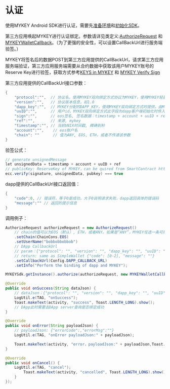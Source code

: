 # 认证

使用MYKEY Android SDK进行认证，需要先[准备环境](preconditions.md)和[初始化SDK](initiate-sdk.md)。

第三方应用唤起MYKEY进行认证绑定。参数请详见类定义:[AuthorizeRequest](../../dive-into-mykey/classes-and-methods/#lei-authorizerequest) 和 [MYKEYWalletCallback](../../dive-into-mykey/classes-and-methods/#lei-mykeywalletcallback)。（为了更强的安全性，可以设置CallBackUrl进行服务端验签。）

MYKEY将签名后的数据POST到第三方应用提供的CallBackUrl，请求第三方应用服务端验证，第三方应用服务端需要从合约数据中获取该用户MYKEY账号的Reserve Key进行验签，获取方式参考[KEYS in MYKEY](../../dive-into-mykey/mykey-on-eos.md#keydata表中的密钥) 和 [MYKEY Verify Sign](../../dive-into-mykey/mykey-on-eos.md#如何检查dapps是否在mykey-webview中运行)

第三方应用提供的CallBackUrl接口参数：

```java
{
    "protocol":"",  // 协议名，使用MYKEY双向绑定方式协议为MYKEY，使用MYKEY轻量级方式协议为MYKEYSimple
    "version":"",   // 协议版本信息，如1.0
    "dapp_key":"",  // MYKEY分配的DAPP_KEY，使用MYKEY双向绑定方式时提供，由MYKEY服务端分配，从dapp客户端初始化方法传入
    "uuID":"",      // 用户id，MYKEY双向绑定方式此字段为dapp客户端初始化时传入的uuid；MYKEY轻量级方式此字段为用户的设备ID；
    "sign":"",      // eos签名, 签名数据：timestamp + account + uuID + ref
    "ref":"",       // 来源, mykey
    "timestamp":"", // 当前UNIX时间戳, 精确到秒
    "account":"",    // eos账户名
    "chain": ""      // 值为ANY, EOS, ETH，或者不传递该参数
}
```

验签公式：

```java
// generate unsignedMessage
let unsignedData = timestamp + account + uuID + ref
// publicKey: ReserveKey of MYKEY，can be quired from SmartContract https://github.com/mykeylab/Documentation/blob/master/English/MYKEY%20on%20EOSIO.md#keys-in-table-keydata
ecc.verify(signature, unsignedData, pubkey) === true
```

dapp提供的CallBackUrl接口返回值：

```java
{
    "code":0, // 错误符，等于0是成功，大于0说明请求失败，dapp返回具体的错误码
    "message":"" // 返回的提示信息
}
```

调用例子：

```java
AuthorizeRequest authorizeRequest = new AuthorizeRequest()
    // chain的值可以为EOS（默认）, ETH，或者ANY。如果是“ANY”，MYKEY任选一条可用的链签名并修改chain为可用链的值(例如：ETH或EOS)，并返回给SDK接入方
    .setChain(ChainCons.EOS)      
    .setUserName("bobbobbobbob")
    // DApp CallbackUrl
    // param：{"protocol": "", "version": "", "dapp_key": "", "uuID": "", "public_key": "", "sign": "", "ref": "", "timestamp": "", "account": ""}
    // return: same as SimpleWallet {"code": [0-2], "message": ""}
    .setCallbackUrl(Config.DAPP_CALLBACK_URL)
    .setInfo("Perform the binding of dapp and MYKEY");

MYKEYSdk.getInstance().authorize(authorizeRequest, new MYKEYWalletCallback() {

@Override
public void onSuccess(String dataJson) {
    // dataJson：{"protocol": "", "version": "", "dapp_key": "", "uuID": "", "public_key": "", "sign": "", "ref": "", "timestamp": "", "account": ""}
    LogUtil.e(TAG, "onSuccess");
    Toast.makeText(activity, "success", Toast.LENGTH_LONG).show();
    // DApp此时需要去DApp server查询是否绑定成功
}

@Override
public void onError(String payloadJson) {
    // payloadJson: {"errorCode":,"errorMsg":""}
    LogUtil.e(TAG, "onError payloadJson:" + payloadJson);

    Toast.makeText(activity, "error，payloadJson:" + payloadJson,Toast.LENGTH_LONG).show();
}

@Override
public void onCancel() {
    LogUtil.e(TAG, "cancel");
        Toast.makeText(activity, "cancelled", Toast.LENGTH_LONG).show();
    }
});
```

